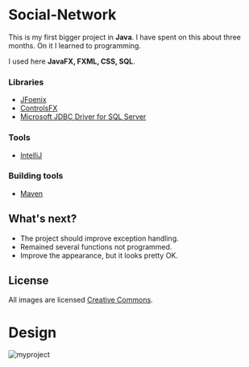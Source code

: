 # Social-Network
This is my first bigger project in <b>Java</b>. I have spent on this about three months. On it I learned to programming.

 I used here <b>JavaFX, FXML, CSS, SQL</b>.

### Libraries

*  [JFoenix]
*  [ControlsFX]
*  [Microsoft JDBC Driver for SQL Server]

### Tools

*  [IntelliJ]

### Building tools

*  [Maven]



What's next?
----

  - The project should improve exception handling.
  - Remained several functions not programmed.
  - Improve the appearance, but it looks pretty OK.


License
----
All images are licensed [Creative Commons].


[JFoenix]: <http://www.jfoenix.com/>
[ControlsFX]: <http://fxexperience.com/controlsfx/>
[Microsoft JDBC Driver for SQL Server]: <https://docs.microsoft.com/en-us/sql/connect/jdbc/microsoft-jdbc-driver-for-sql-server>
[IntelliJ]: <https://www.jetbrains.com/idea/>
[Maven]: <https://maven.apache.org/>
[Creative Commons]: <https://creativecommons.org/>

# Design
![myproject](https://cloud.githubusercontent.com/assets/26285741/23729246/13876624-0461-11e7-9c42-eefddaf72ae9.png)
